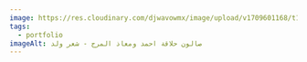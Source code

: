 ```yaml
---
image: https://res.cloudinary.com/djwavowmx/image/upload/v1709601168/t1_nk1cjh.jpg
tags:
  - portfolio
imageAlt: صالون حلاقة احمد ومعاذ المرج - شعر ولد
---
```


